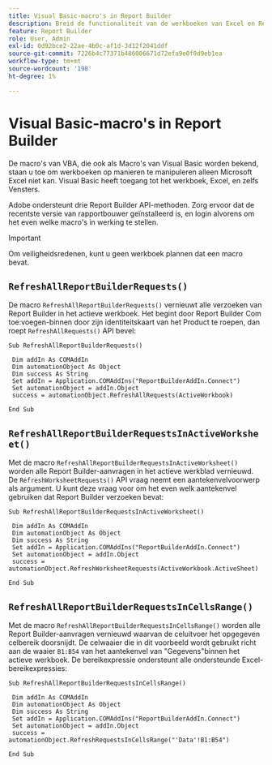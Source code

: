 ```yaml
---
title: Visual Basic-macro's in Report Builder
description: Breid de functionaliteit van de werkboeken van Excel en Report Builder uit gebruikend VBA.
feature: Report Builder
role: User, Admin
exl-id: 0d92bce2-22ae-4b0c-af1d-3d12f2041ddf
source-git-commit: 7226b4c77371b486006671d72efa9e0f0d9eb1ea
workflow-type: tm+mt
source-wordcount: '198'
ht-degree: 1%

---
```


# Visual Basic-macro&#39;s in Report Builder

De macro&#39;s van VBA, die ook als Macro&#39;s van Visual Basic worden bekend, staan u toe om werkboeken op manieren te manipuleren alleen Microsoft Excel niet kan. Visual Basic heeft toegang tot het werkboek, Excel, en zelfs Vensters.

Adobe ondersteunt drie Report Builder API-methoden. Zorg ervoor dat de recentste versie van rapportbouwer geïnstalleerd is, en login alvorens om het even welke macro&#39;s in werking te stellen.

>[!IMPORTANT]
>
>Om veiligheidsredenen, kunt u geen werkboek plannen dat een macro bevat.

## `RefreshAllReportBuilderRequests()`

De macro `RefreshAllReportBuilderRequests()` vernieuwt alle verzoeken van Report Builder in het actieve werkboek. Het begint door Report Builder Com toe:voegen-binnen door zijn identiteitskaart van het Product te roepen, dan roept `RefreshAllRequests()` API bevel:

```vba
Sub RefreshAllReportBuilderRequests()
 
 Dim addIn As COMAddIn
 Dim automationObject As Object
 Dim success As String
 Set addIn = Application.COMAddIns("ReportBuilderAddIn.Connect")
 Set automationObject = addIn.Object
 success = automationObject.RefreshAllRequests(ActiveWorkbook)
 
End Sub
```

## `RefreshAllReportBuilderRequestsInActiveWorksheet()`

Met de macro `RefreshAllReportBuilderRequestsInActiveWorksheet()` worden alle Report Builder-aanvragen in het actieve werkblad vernieuwd. De `RefreshWorksheetRequests()` API vraag neemt een aantekenvelvoorwerp als argument. U kunt deze vraag voor om het even welk aantekenvel gebruiken dat Report Builder verzoeken bevat:

```vba
Sub RefreshAllReportBuilderRequestsInActiveWorksheet()
 
 Dim addIn As COMAddIn
 Dim automationObject As Object
 Dim success As String
 Set addIn = Application.COMAddIns("ReportBuilderAddIn.Connect")
 Set automationObject = addIn.Object
 success = automationObject.RefreshWorksheetRequests(ActiveWorkbook.ActiveSheet)
 
End Sub
```

## `RefreshAllReportBuilderRequestsInCellsRange()`

Met de macro `RefreshAllReportBuilderRequestsInCellsRange()` worden alle Report Builder-aanvragen vernieuwd waarvan de celuitvoer het opgegeven celbereik doorsnijdt. De celwaaier die in dit voorbeeld wordt gebruikt richt aan de waaier `B1:B54` van het aantekenvel van &quot;Gegevens&quot;binnen het actieve werkboek. De bereikexpressie ondersteunt alle ondersteunde Excel-bereikexpressies:

```vba
Sub RefreshAllReportBuilderRequestsInCellsRange()
 
 Dim addIn As COMAddIn
 Dim automationObject As Object
 Dim success As String
 Set addIn = Application.COMAddIns("ReportBuilderAddIn.Connect")
 Set automationObject = addIn.Object
 success = automationObject.RefreshRequestsInCellsRange("'Data'!B1:B54")
  
End Sub
```
